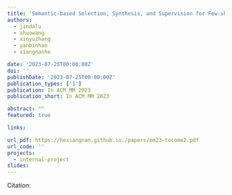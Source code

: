 ```yaml
---
title: 'Semantic-based Selection, Synthesis, and Supervision for Few-shot Learning'
authors:
  - jindalu
  - shuowang
  - xinyuzhang
  - yanbinhao
  - xiangnanhe

date: '2023-07-25T00:00:00Z'
doi: ''
publishDate: '2023-07-25T00:00:00Z'
publication_types: ['1']
publication: In ACM MM 2023 
publication_short: In ACM MM 2023 

abstract: ""
featured: true

links:

url_pdf: https://hexiangnan.github.io./papers/mm23-tocome2.pdf
url_code: ''
projects:
  - internal-project
slides:
---
```




Citation:
